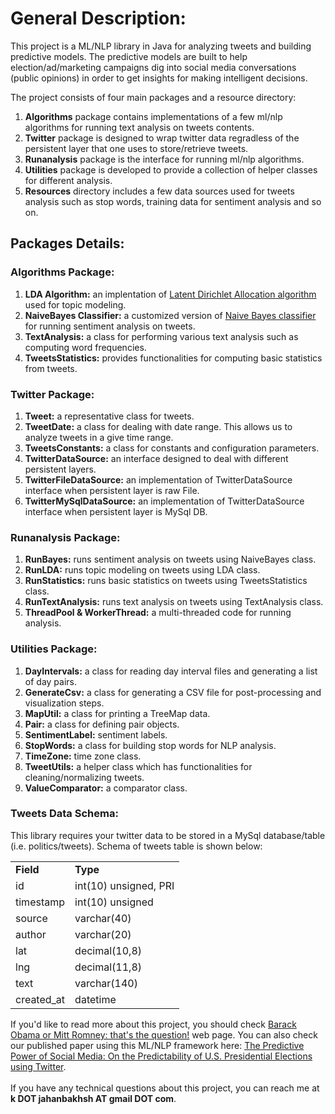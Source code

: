 <h1>General Description:</h1>
This project is a ML/NLP library in Java for analyzing tweets and building predictive models. The predictive models are built to help election/ad/marketing campaigns dig into social media conversations (public opinions) in order to get insights for making intelligent decisions.

The project consists of four main packages and a resource directory:
<ol>
<li><b>Algorithms</b> package contains implementations of a few ml/nlp algorithms for running text analysis on tweets contents.</li>
<li><b>Twitter</b> package is designed to wrap twitter data regradless of the persistent layer that one uses to store/retrieve tweets.</li>
<li><b>Runanalysis</b> package is the interface for running ml/nlp algorithms.</li>
<li><b>Utilities</b> package is developed to provide a collection of helper classes for different analysis.</li>
<li><b>Resources</b> directory includes a few data sources used for tweets analysis such as stop words, training data for sentiment analysis and so on.</li>
</ol>

<h2>Packages Details:</h2>
<h3>Algorithms Package:</h3>
<ol>
<li><b>LDA Algorithm:</b> an implentation of <a href="http://en.wikipedia.org/wiki/Latent_Dirichlet_allocation"> Latent Dirichlet Allocation algorithm</a> used for topic modeling.</li>
<li><b>NaiveBayes Classifier:</b> a customized version of <a href="http://en.wikipedia.org/wiki/Naive_Bayes_classifier">Naive Bayes classifier</a> for running sentiment analysis on tweets.</li>
<li><b>TextAnalysis:</b> a class for performing various text analysis such as computing word frequencies.</li>
<li><b>TweetsStatistics:</b> provides functionalities for computing basic statistics from tweets.</li>
</ol>

<h3>Twitter Package:</h3>
<ol>
<li><b>Tweet:</b> a representative class for tweets.</li>
<li><b>TweetDate:</b> a class for dealing with date range. This allows us to analyze tweets in a give time range.</li>
<li><b>TweetsConstants:</b> a class for constants and configuration parameters.</li>
<li><b>TwitterDataSource:</b> an interface designed to deal with different persistent layers.</li>
<li><b>TwitterFileDataSource:</b> an implementation of TwitterDataSource interface when persistent layer is raw File.</li>
<li><b>TwitterMySqlDataSource:</b> an implementation of TwitterDataSource interface when persistent layer is MySql DB.</li>
</ol>

<h3>Runanalysis Package:</h3>
<ol>
<li><b>RunBayes:</b> runs sentiment analysis on tweets using NaiveBayes class.</li>
<li><b>RunLDA:</b> runs topic modeling on tweets using LDA class.</li>
<li><b>RunStatistics:</b> runs basic statistics on tweets using TweetsStatistics class.</li>
<li><b>RunTextAnalysis:</b> runs text analysis on tweets using TextAnalysis class.</li>
<li><b>ThreadPool & WorkerThread:</b> a multi-threaded code for running analysis.</li>
</ol>

<h3>Utilities Package:</h3>
<ol>
<li><b>DayIntervals:</b> a class for reading day interval files and generating a list of day pairs.</li>
<li><b>GenerateCsv:</b> a class for generating a CSV file for post-processing and visualization steps.</li>
<li><b>MapUtil:</b> a class for printing a TreeMap data.</li>
<li><b>Pair:</b> a class for defining pair objects.</li>
<li><b>SentimentLabel:</b> sentiment labels.</li>
<li><b>StopWords:</b> a class for building stop words for NLP analysis.</li>
<li><b>TimeZone:</b> time zone class.</li>
<li><b>TweetUtils:</b> a helper class which has functionalities for cleaning/normalizing tweets.</li>
<li><b>ValueComparator:</b> a comparator class.</li>
</ol>
<p>
<h3>Tweets Data Schema:</h3>
This library requires your twitter data to be stored in a MySql database/table (i.e. politics/tweets). Schema of tweets table is shown below:
<table style="width:300px">
<tr>
  <td><b>Field</b></td>
  <td><b>Type</b></td>
</tr>
<tr>
  <td>id</td>
  <td>int(10) unsigned, PRI</td> 
</tr>
<tr>
  <td>timestamp</td>
  <td>int(10) unsigned</td>
</tr>
<tr>
  <td>source</td>
  <td>varchar(40)</td>
</tr>
<tr>
  <td>author</td>
  <td>varchar(20)</td>
</tr>
<tr>
  <td>lat</td>
  <td>decimal(10,8)</td>
</tr>
<tr>
  <td>lng</td>
  <td>decimal(11,8)</td>
</tr>
<tr>
  <td>text</td>
  <td>varchar(140)</td>
</tr>
<tr>
  <td>created_at</td>
  <td>datetime</td>
</tr>
</table>
</p>
<p>
If you'd like to read more about this project, you should check <a href="http://www.kazemjahanbakhsh.com/codes/election.html">Barack Obama or Mitt Romney: that's the question!</a> web page. You can also check our published paper using this ML/NLP framework here: <a href="">The Predictive Power of Social Media: On the Predictability of U.S. Presidential Elections using Twitter</a>.<br /><br />
If you have any technical questions about this project, you can reach me at <b>k DOT jahanbakhsh AT gmail DOT com</b>.</p>
